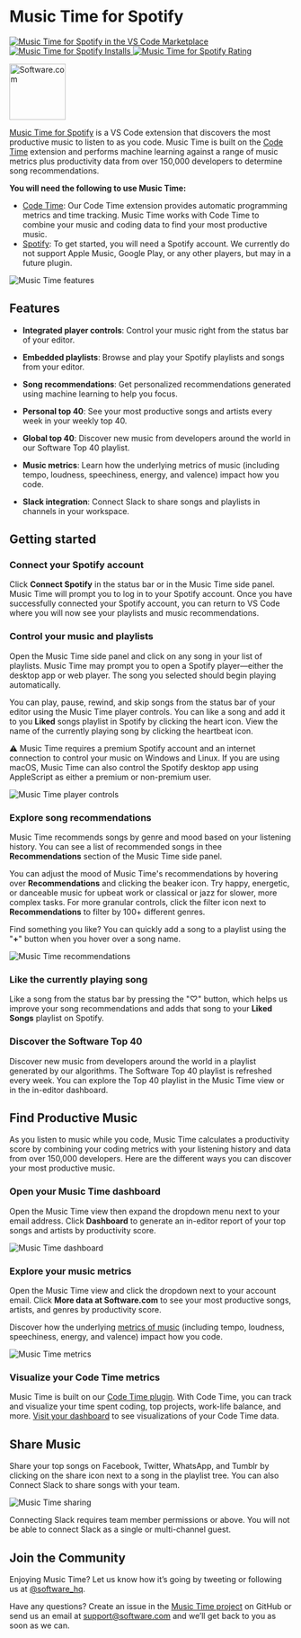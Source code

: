 # Music Time for Spotify

<p>
  <a href="https://marketplace.visualstudio.com/items?itemName=softwaredotcom.music-time">
    <img alt="Music Time for Spotify in the VS Code Marketplace" src="https://vsmarketplacebadge.apphb.com/version-short/softwaredotcom.music-time.svg?style=flat-square&color=00b4ee&label=marketplace">
  </a>
  <a href="https://marketplace.visualstudio.com/items?itemName=softwaredotcom.music-time">
    <img alt="Music Time for Spotify Installs" src="https://vsmarketplacebadge.apphb.com/installs-short/softwaredotcom.music-time.svg?style=flat-square&color=00b4ee">
  </a>
  <a href="https://marketplace.visualstudio.com/items?itemName=softwaredotcom.music-time">
    <img alt="Music Time for Spotify Rating" src="https://vsmarketplacebadge.apphb.com/rating-short/softwaredotcom.music-time.svg?style=flat-square&color=00b4ee">
  </a>
</p>

<p><a href="https://www.software.com"><img alt="Software.com" src="https://assets.software.com/readme/software-logo-light.png" width="100px"></a></p>

[Music Time for Spotify](https://www.software.com) is a VS Code extension that discovers the most productive music to listen to as you code. Music Time is built on the [Code Time](https://www.software.com/code-time) extension and performs machine learning against a range of music metrics plus productivity data from over 150,000 developers to determine song recommendations.

**You will need the following to use Music Time:**

* [Code Time](https://marketplace.visualstudio.com/items?itemName=softwaredotcom.swdc-vscode): Our Code Time extension provides automatic programming metrics and time tracking. Music Time works with Code Time to combine your music and coding data to find your most productive music.
* [Spotify](https://www.spotify.com): To get started, you will need a Spotify account. We currently do not support Apple Music, Google Play, or any other players, but may in a future plugin.

![Music Time features](https://assets.software.com/readme/music-time/vscode/features-2.1.15.png)

## Features

-   **Integrated player controls**: Control your music right from the status bar of your editor.

-   **Embedded playlists**: Browse and play your Spotify playlists and songs from your editor.

-   **Song recommendations**: Get personalized recommendations generated using machine learning to help you focus.

-   **Personal top 40**: See your most productive songs and artists every week in your weekly top 40.

-   **Global top 40**: Discover new music from developers around the world in our Software Top 40 playlist.

-   **Music metrics**: Learn how the underlying metrics of music (including tempo, loudness, speechiness, energy, and valence) impact how you code.

-   **Slack integration**: Connect Slack to share songs and playlists in channels in your workspace.

## Getting started

### Connect your Spotify account

Click  **Connect Spotify** in the status bar or in the Music Time side panel. Music Time will prompt you to log in to your Spotify account. Once you have successfully connected your Spotify account, you can return to VS Code where you will now see your playlists and music recommendations.

### Control your music and playlists

Open the Music Time side panel and click on any song in your list of playlists. Music Time may prompt you to open a Spotify player—either the desktop app or web player. The song you selected should begin playing automatically.

You can play, pause, rewind, and skip songs from the status bar of your editor using the Music Time player controls. You can like a song and add it to you **Liked** songs playlist in Spotify by clicking the heart icon. View the name of the currently playing song by clicking the heartbeat icon.

⚠️ Music Time requires a premium Spotify account and an internet connection to control your music on Windows and Linux. If you are using macOS, Music Time can also control the Spotify desktop app using AppleScript as either a premium or non-premium user.

![Music Time player controls](https://swdc-vscode.s3-us-west-1.amazonaws.com/music-time-player-controls.png)

### Explore song recommendations

Music Time recommends songs by genre and mood based on your listening history. You can see a list of recommended songs in thee **Recommendations** section of the Music Time side panel.

You can adjust the mood of Music Time's recommendations by hovering over **Recommendations** and clicking the beaker icon. Try happy, energetic, or danceable music for upbeat work or classical or jazz for slower, more complex tasks. For more granular controls, click the filter icon next to **Recommendations** to filter by 100+ different genres.

Find something you like? You can quickly add a song to a playlist using the "**+**" button when you hover over a song name.

![Music Time recommendations](https://swdc-vscode.s3-us-west-1.amazonaws.com/music-time-recommendations.png)

### Like the currently playing song

Like a song from the status bar by pressing the "♡" button, which helps us improve your song recommendations and adds that song to your **Liked Songs** playlist on Spotify.

### Discover the Software Top 40

Discover new music from developers around the world in a playlist generated by our algorithms. The Software Top 40 playlist is refreshed every week. You can explore the Top 40 playlist in the Music Time view or in the in-editor dashboard.

## Find Productive Music

As you listen to music while you code, Music Time calculates a productivity score by combining your coding metrics with your listening history and data from over 150,000 developers. Here are the different ways you can discover your most productive music.

### Open your Music Time dashboard

Open the Music Time view then expand the dropdown menu next to your email address. Click **Dashboard** to generate an in-editor report of your top songs and artists by productivity score.

![Music Time dashboard](https://swdc-vscode.s3-us-west-1.amazonaws.com/music-time-open-dashboard.png)

### Explore your music metrics

Open the Music Time view and click the dropdown next to your account email. Click **More data at Software.com** to see your most productive songs, artists, and genres by productivity score.

Discover how the underlying [metrics of music](https://app.software.com/music/metrics) (including tempo, loudness, speechiness, energy, and valence) impact how you code.

![Music Time metrics](https://swdc-vscode.s3-us-west-1.amazonaws.com/music-metrics.png)

### Visualize your Code Time metrics

Music Time is built on our [Code Time plugin](https://www.software.com/code-time). With Code Time, you can track and visualize your time spent coding, top projects, work-life balance, and more. [Visit your dashboard](https://app.software.com) to see visualizations of your Code Time data.

## Share Music

Share your top songs on Facebook, Twitter, WhatsApp, and Tumblr by clicking on the share icon next to a song in the playlist tree. You can also Connect Slack to share songs with your team.

![Music Time sharing](https://swdc-vscode.s3-us-west-1.amazonaws.com/music-time-share-menu.png)

Connecting Slack requires team member permissions or above. You will not be able to connect Slack as a single or multi-channel guest.

## Join the Community

Enjoying Music Time? Let us know how it’s going by tweeting or following us at [@software_hq](https://twitter.com/software_hq).

Have any questions? Create an issue in the [Music Time project](https://github.com/swdotcom/swdc-vscode-musictime) on GitHub or send us an email at [support@software.com](mailto:support@software.com) and we’ll get back to you as soon as we can.
